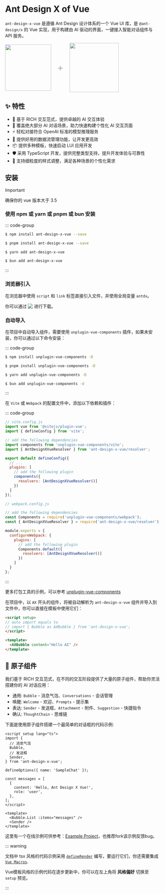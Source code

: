 
# Ant Design X of Vue

`ant-design-x-vue` 是遵循 Ant Design 设计体系的一个 Vue UI 库，是 `@ant-design/x` 的 Vue 实现，用于构建由 AI 驱动的界面，一键接入智能对话组件与 API 服务。

<div style="display: flex; align-items: center; gap: 20px;">
  <img width="150" src="/images/x-logo.svg"/>
  <span style="color: rgb(170, 170, 170); font-size: 30px; use-select: none;">+</span>
  <img width="160" src="/images/vue.svg"/>
</div>

## ✨ 特性

- 🌈 基于 RICH 交互范式，提供卓越的 AI 交互体验
- 🧩 覆盖绝大部分 AI 对话场景，助力快速构建个性化 AI 交互页面
- ⚡ 轻松对接符合 OpenAI 标准的模型推理服务
- 🔄 提供好用的数据流管理功能，让开发更高效
- 📦 提供多种模板，快速启动 LUI 应用开发
- 🛡 采用 TypeScript 开发，提供完整类型支持，提升开发体验与可靠性
- 🎨 支持细粒度的样式调整，满足各种场景的个性化需求

## 安装

> [!IMPORTANT]
> 确保你的 vue 版本大于 3.5

### 使用 npm 或 yarn 或 pnpm 或 bun 安装

::: code-group

```sh [npm]
$ npm install ant-design-x-vue --save
```

```sh [pnpm]
$ pnpm install ant-design-x-vue --save
```

```sh [yarn]
$ yarn add ant-design-x-vue
```

```sh [bun]
$ bun add ant-design-x-vue
```

:::

### 浏览器引入

在浏览器中使用 `script` 和 `link` 标签直接引入文件，并使用全局变量 `antdx`。

<span style="display: flex;gap: 4px;align-items: center;">你可以通过 [![](https://data.jsdelivr.com/v1/package/npm/ant-design-x-vue/badge)](https://www.jsdelivr.com/package/npm/ant-design-x-vue) 进行下载。</span>

### 自动导入

在项目中自动导入组件，需要使用 `unplugin-vue-components` 插件，如果未安装，你可以通过以下命令安装：

::: code-group

```sh [npm]
$ npm install unplugin-vue-components -D
```

```sh [pnpm]
$ pnpm install unplugin-vue-components -D
```

```sh [yarn]
$ yarn add unplugin-vue-components -D
```

```sh [bun]
$ bun add unplugin-vue-components -d
```

:::

在 `Vite` 或 `Webpack` 的配置文件中，添加以下依赖和插件：

::: code-group

```js [vite.config.js]
// vite.config.js
import vue from '@vitejs/plugin-vue';
import { defineConfig } from 'vite';

// add the following dependencies
import components from 'unplugin-vue-components/vite';
import { AntDesignXVueResolver } from 'ant-design-x-vue/resolver';

export default defineConfig({
  // ...
  plugins: [
    // add the following plugin
    components({
      resolvers: [AntDesignXVueResolver()]
    })
  ]
});
```

```js [webpack.config.js]
// webpack.config.js

// add the following dependencies
const Components = require('unplugin-vue-components/webpack');
const { AntDesignXVueResolver } = require('ant-design-x-vue/resolver');

module.exports = {
  configureWebpack: {
    plugins: [
      // add the following plugin
      Components.default({
        resolvers: [AntDesignXVueResolver()]
      })
    ]
  }
};
```

:::

更多打包工具的示例，可以参考 [unplugin-vue-components](https://github.com/unplugin/unplugin-vue-components#installation)

在项目中，以 `AX` 开头的组件，将被自动解析为 `ant-design-x-vue` 组件并导入到文件中，你可以直接在模板中使用它们：

```html
<script setup>
// auto import equals to
// import { Bubble as AXBubble } from 'ant-design-x-vue';
</script>

<template>
  <AXBubble content="Hello AI" />
</template>
```



## 🧩 原子组件

我们基于 RICH 交互范式，在不同的交互阶段提供了大量的原子组件，帮助你灵活搭建你的 AI 对话应用：

- 通用: `Bubble` - 消息气泡、`Conversations` - 会话管理
- 唤醒: `Welcome` - 欢迎、`Prompts` - 提示集
- 表达: `Sender` - 发送框、`Attachment` - 附件、`Suggestion` - 快捷指令
- 确认: `ThoughtChain` - 思维链

下面是使用原子组件搭建一个最简单的对话框的代码示例:

```vue
<script setup lang="ts">
import {
  // 消息气泡
  Bubble,
  // 发送框
  Sender,
} from 'ant-design-x-vue';

defineOptions({ name: 'SampleChat' });

const messages = [
  {
    content: 'Hello, Ant Design X Vue!',
    role: 'user',
  },
];
</script>

<template>
  <Bubble.List :items="messages" />
  <Sender />
</template>
```

这里有一个在线示例可供参考：[Example Project](https://stackblitz.com/edit/atgajqmx?file=src%2FDemo.vue)，也推荐fork该示例反馈bug。

::: warning

文档中 tsx 风格的代码示例采用 [`defineRender`](https://vue-macros.dev/zh-CN/macros/define-render.html) 编写，要运行它们，你还需要集成 [`Vue Macros`](https://vue-macros.dev/zh-CN/guide/bundler-integration.html).

Vue模板风格的示例代码在逐步更新中，你可以在左上角将 **风格偏好** 切换至 `setup` 预览。

:::
